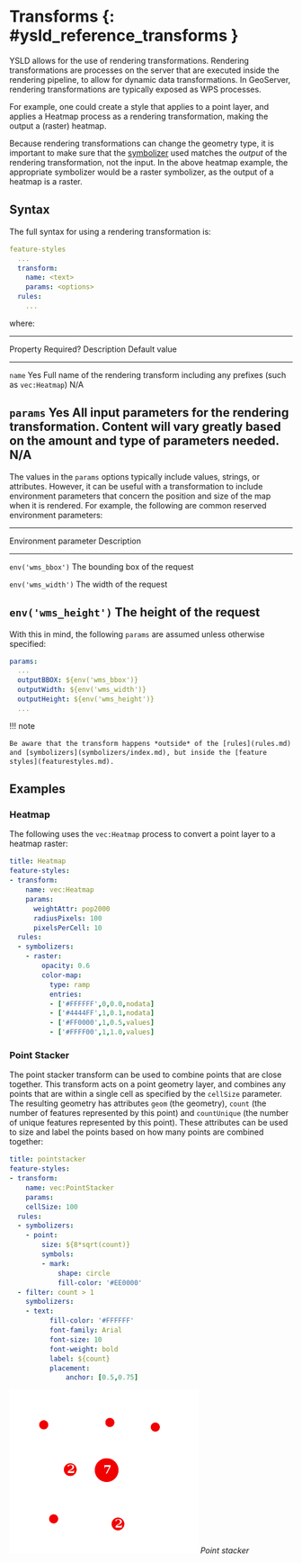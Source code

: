 # Transforms {: #ysld_reference_transforms }

YSLD allows for the use of rendering transformations. Rendering transformations are processes on the server that are executed inside the rendering pipeline, to allow for dynamic data transformations. In GeoServer, rendering transformations are typically exposed as WPS processes.

For example, one could create a style that applies to a point layer, and applies a Heatmap process as a rendering transformation, making the output a (raster) heatmap.

Because rendering transformations can change the geometry type, it is important to make sure that the [symbolizer](symbolizers/index.md) used matches the *output* of the rendering transformation, not the input. In the above heatmap example, the appropriate symbolizer would be a raster symbolizer, as the output of a heatmap is a raster.

## Syntax

The full syntax for using a rendering transformation is:

``` yaml
feature-styles
  ...
  transform:
    name: <text>
    params: <options>
  rules:
    ...
```

where:

  --------------------------------------------------------------------------------------------------------------------------------------------------------------------------------
  Property       Required?   Description                                                                                                                           Default value
  -------------- ----------- ------------------------------------------------------------------------------------------------------------------------------------- ---------------
  `name`         Yes         Full name of the rendering transform including any prefixes (such as `vec:Heatmap`)                                                   N/A

  `params`       Yes         All input parameters for the rendering transformation. Content will vary greatly based on the amount and type of parameters needed.   N/A
  --------------------------------------------------------------------------------------------------------------------------------------------------------------------------------

The values in the `params` options typically include values, strings, or attributes. However, it can be useful with a transformation to include environment parameters that concern the position and size of the map when it is rendered. For example, the following are common reserved environment parameters:

  --------------------------------------------------------------------------------
  Environment parameter   Description
  ----------------------- --------------------------------------------------------
  `env('wms_bbox')`       The bounding box of the request

  `env('wms_width')`      The width of the request

  `env('wms_height')`     The height of the request
  --------------------------------------------------------------------------------

With this in mind, the following `params` are assumed unless otherwise specified:

``` yaml
params:
  ...
  outputBBOX: ${env('wms_bbox')}
  outputWidth: ${env('wms_width')}
  outputHeight: ${env('wms_height')}
  ...
```

!!! note

    Be aware that the transform happens *outside* of the [rules](rules.md) and [symbolizers](symbolizers/index.md), but inside the [feature styles](featurestyles.md).

## Examples

### Heatmap

The following uses the `vec:Heatmap` process to convert a point layer to a heatmap raster:

``` yaml
title: Heatmap
feature-styles:
- transform:
    name: vec:Heatmap
    params:
      weightAttr: pop2000
      radiusPixels: 100
      pixelsPerCell: 10
  rules:
  - symbolizers:
    - raster:
        opacity: 0.6
        color-map:
          type: ramp
          entries:
          - ['#FFFFFF',0,0.0,nodata]
          - ['#4444FF',1,0.1,nodata]
          - ['#FF0000',1,0.5,values]
          - ['#FFFF00',1,1.0,values]
```

### Point Stacker

The point stacker transform can be used to combine points that are close together. This transform acts on a point geometry layer, and combines any points that are within a single cell as specified by the `cellSize` parameter. The resulting geometry has attributes `geom` (the geometry), `count` (the number of features represented by this point) and `countUnique` (the number of unique features represented by this point). These attributes can be used to size and label the points based on how many points are combined together:

``` yaml
title: pointstacker
feature-styles:
- transform:
    name: vec:PointStacker
    params:
    cellSize: 100
  rules:
  - symbolizers:
    - point:
        size: ${8*sqrt(count)}
        symbols:
        - mark:
            shape: circle
            fill-color: '#EE0000'
  - filter: count > 1
    symbolizers:
    - text:
          fill-color: '#FFFFFF'
          font-family: Arial
          font-size: 10
          font-weight: bold
          label: ${count}
          placement:
              anchor: [0.5,0.75]
```

![](img/transforms_pointstacker.png)
*Point stacker*
